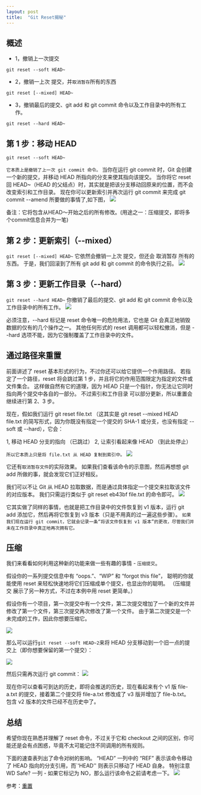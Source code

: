 ```yaml
---
layout: post
title:  "Git Reset揭秘"
---
```


## 概述

- 1，撤销上一次提交
```
git reset --soft HEAD~
```

- 2，撤销一上次 提交，并`取消暂存`所有的东西
```
git reset [--mixed] HEAD~
```

- 3，撤销最后的提交、git add 和 git commit 命令以及工作目录中的所有工作。
```
git reset --hard HEAD~
```


## 第 1 步：移动 HEAD
```
git reset --soft HEAD~
```
`它本质上是撤销了上一次 git commit 命令。` 当你在运行 git commit 时，Git 会创建一个新的提交，并移动 HEAD 所指向的分支来使其指向该提交。 当你将它 reset 回 HEAD~（HEAD 的父结点）时，其实就是把该分支移动回原来的位置，而不会改变索引和工作目录。 现在你可以更新索引并再次运行 git commit 来完成 git commit --amend 所要做的事情了,如下图，
![](../images/reset--soft.png)

备注：它将包含从HEAD～开始之后的所有修改。(用途之一：压缩提交，即将多个commit信息合并为一笔)

## 第 2 步：更新索引（--mixed）
`git reset [--mixed] HEAD~`
它依然会撤销一上次 提交，但还会 取消暂存 所有的东西。 于是，我们回滚到了所有 git add 和 git commit 的命令执行之前。
![](../images/reset--mixed.png)

## 第 3 步：更新工作目录（--hard）
`git reset --hard HEAD~`
你撤销了最后的提交、git add 和 git commit 命令以及工作目录中的所有工作。
![](../images/reset--hard.png)

必须注意，--hard 标记是 reset 命令唯一的危险用法，它也是 Git 会真正地销毁数据的仅有的几个操作之一。 其他任何形式的 reset 调用都可以轻松撤消，但是 --hard 选项不能，因为它强制覆盖了工作目录中的文件。

## 通过路径来重置
前面讲述了 reset 基本形式的行为，不过你还可以给它提供一个作用路径。 若指定了一个路径，reset 将会跳过第 1 步，并且将它的作用范围限定为指定的文件或文件集合。 这样做自然有它的道理，因为 HEAD 只是一个指针，你无法让它同时指向两个提交中各自的一部分。 不过索引和工作目录 可以部分更新，所以重置会继续进行第 2、3 步。

现在，假如我们运行 git reset file.txt （这其实是 git reset --mixed HEAD file.txt 的简写形式，因为你既没有指定一个提交的 SHA-1 或分支，也没有指定 --soft 或 --hard），它会：

1, 移动 HEAD 分支的指向 （已跳过）
2, 让索引看起来像 HEAD （到此处停止）

`所以它本质上只是将 file.txt 从 HEAD 复制到索引中。`
![](../images/reset-path1.png)

它还有` 取消暂存文件 `的实际效果。 如果我们查看该命令的示意图，然后再想想 git add 所做的事，就会发现它们正好相反。

我们可以不让 Git 从 HEAD 拉取数据，而是通过具体指定一个提交来拉取该文件的对应版本。 我们只需运行类似于 git reset eb43bf file.txt 的命令即可。
![](../images/reset-path3.png)

它其实做了同样的事情，也就是把工作目录中的文件恢复到 v1 版本，运行 git add 添加它，然后再将它恢复到 v3 版本（只是不用真的过一遍这些步骤）。 `如果我们现在运行 git commit，它就会记录一条“将该文件恢复到 v1 版本”的更改，尽管我们并未在工作目录中真正地再次拥有它。`

## 压缩
我们来看看如何利用这种新的功能来做一些有趣的事情 - `压缩提交`。

假设你的一系列提交信息中有 “oops.”、“WIP” 和 “forgot this file”， 聪明的你就能使用 reset 来轻松快速地将它们压缩成单个提交，也显出你的聪明。 （压缩提交 展示了另一种方式，不过在本例中用 reset 更简单。）

假设你有一个项目，第一次提交中有一个文件，第二次提交增加了一个新的文件并修改了第一个文件，第三次提交再次修改了第一个文件。 由于第二次提交是一个未完成的工作，因此你想要压缩它。

![](../images/reset-squash-r1.png)

那么可以运行` git reset --soft HEAD~2 `来将 HEAD 分支移动到一个旧一点的提交上（即你想要保留的第一个提交）：

![](../images/reset-squash-r2.png)

然后只需再次运行 git commit：
![](../images/reset-squash-r3.png)

现在你可以查看可到达的历史，即将会推送的历史，现在看起来有个 v1 版 file-a.txt 的提交，接着第二个提交将 file-a.txt 修改成了 v3 版并增加了 file-b.txt。 包含 v2 版本的文件已经不在历史中了。

## 总结
希望你现在熟悉并理解了 reset 命令，不过关于它和 checkout 之间的区别，你可能还是会有点困惑，毕竟不太可能记住不同调用的所有规则。

下面的速查表列出了命令对树的影响。 “HEAD” 一列中的 “REF” 表示该命令移动了 HEAD 指向的分支引用，而`‘HEAD’' 则表示只移动了 HEAD 自身。 特别注意 WD Safe? 一列 - 如果它标记为 NO，那么运行该命令之前请考虑一下。
![](../images/reset-summary.png)

参考：[重置](https://git-scm.com/book/zh/v2/Git-%E5%B7%A5%E5%85%B7-%E9%87%8D%E7%BD%AE%E6%8F%AD%E5%AF%86)
